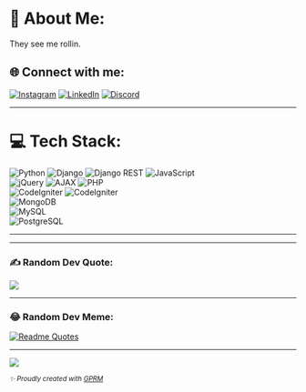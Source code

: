 # 💫 About Me:
They see me rollin.

## 🌐 Connect with me:
[![Instagram](https://img.shields.io/badge/Instagram-%23E4405F.svg?logo=Instagram&logoColor=white)](https://instagram.com/_miunin) 
[![LinkedIn](https://img.shields.io/badge/LinkedIn-%230077B5.svg?logo=linkedin&logoColor=white)](https://linkedin.com/in/nikesh-shrestha-519852289) 
[![Discord](https://img.shields.io/badge/Discord-%235865F2.svg?logo=discord&logoColor=white)](https://discord.gg/PgRkwkeC)

---

# 💻 Tech Stack:
![Python](https://img.shields.io/badge/Python-3670A0?style=flat&logo=python&logoColor=ffdd54)
![Django](https://img.shields.io/badge/Django-092E20?style=flat&logo=django&logoColor=white) 
![Django REST](https://img.shields.io/badge/Django%20REST-FF1709?style=flat&logo=django&logoColor=white)
![JavaScript](https://img.shields.io/badge/JavaScript-%23323330.svg?style=flat&logo=javascript&logoColor=%23F7DF1E)  
![jQuery](https://img.shields.io/badge/jQuery-%230769AD.svg?style=flat&logo=jquery&logoColor=white) 
![AJAX](https://img.shields.io/badge/AJAX-007FFF?style=flat&logo=jquery&logoColor=white)
![PHP](https://img.shields.io/badge/PHP-%23777BB4.svg?style=flat&logo=php&logoColor=white)  
![CodeIgniter](https://img.shields.io/badge/CodeIgniter%203-E44D26?style=flat&logo=codeigniter&logoColor=white) 
![CodeIgniter](https://img.shields.io/badge/CodeIgniter%204-E44D26?style=flat&logo=codeigniter&logoColor=white)  
![MongoDB](https://img.shields.io/badge/MongoDB-%234ea94b.svg?style=flat&logo=mongodb&logoColor=white)  
![MySQL](https://img.shields.io/badge/MySQL-4479A1.svg?style=flat&logo=mysql&logoColor=white)  
![PostgreSQL](https://img.shields.io/badge/PostgreSQL-%23316192.svg?style=flat&logo=postgresql&logoColor=white)  


---

---

### ✍️ Random Dev Quote:
![](https://quotes-github-readme.vercel.app/api?type=horizontal&theme=radical)

---

### 😂 Random Dev Meme:
[![Readme Quotes](https://dev-humor.vercel.app/api?type=horizontal&theme=monokai)](https://github.com/piyushsuthar/github-readme-quotes)

---

[![](https://visitcount.itsvg.in/api?id=Nik-doid&icon=0&color=0)](https://visitcount.itsvg.in)

<sub><i>✨ Proudly created with [GPRM](https://gprm.itsvg.in)</i></sub>

